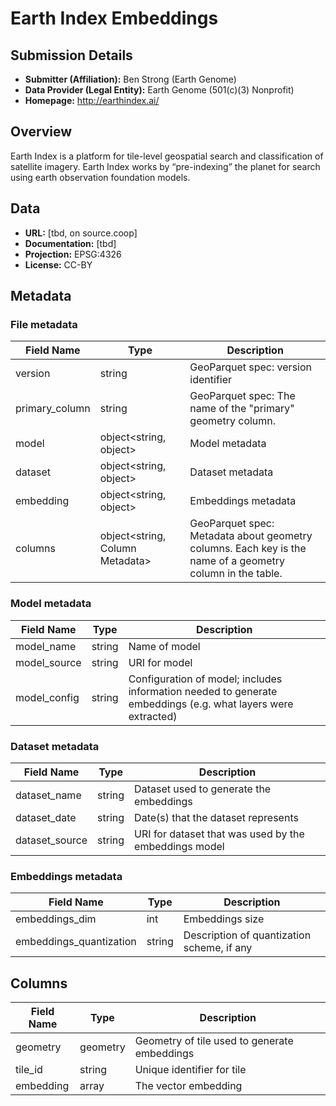 # Earth Index Embeddings

## Submission Details

- **Submitter (Affiliation):** Ben Strong (Earth Genome)
- **Data Provider (Legal Entity):** Earth Genome (501(c)(3) Nonprofit)
- **Homepage:** http://earthindex.ai/

## Overview
Earth Index is a platform for tile-level geospatial search and classification of satellite imagery. Earth Index works by “pre-indexing” the planet for search using earth observation foundation models.

## Data
- **URL:** [tbd, on source.coop]
- **Documentation:** [tbd]
- **Projection:** EPSG:4326
- **License:** CC-BY

## Metadata

### File metadata

| Field Name | Type | Description |
| ---------- | ---- | ----------- |
| version | string | GeoParquet spec: version identifier |
| primary_column | string | GeoParquet spec: The name of the "primary" geometry column. |
| model | object<string, object> |Model metadata |
| dataset | object<string, object> | Dataset metadata |
| embedding | object<string, object> | Embeddings metadata |
| columns | object<string, Column Metadata> | GeoParquet spec: Metadata about geometry columns. Each key is the name of a geometry column in the table. |

### Model metadata
| Field Name | Type | Description |
| ---------- | ---- | ----------- |
| model_name | string | Name of model |
| model_source | string | URI for model |
| model_config | string |Configuration of model; includes information needed to generate embeddings (e.g. what layers were extracted) |

### Dataset metadata
| Field Name | Type | Description |
| ---------- | ---- | ----------- |
| dataset_name | string | Dataset used to generate the embeddings |
| dataset_date | string |  Date(s) that the dataset represents |
| dataset_source | string | URI for dataset that was used by the embeddings model |

### Embeddings metadata
| Field Name | Type | Description |
| ---------- | ---- | ----------- |
| embeddings_dim | int | Embeddings size |
| embeddings_quantization | string | Description of quantization scheme, if any |

## Columns
| Field Name | Type | Description |
| ---------- | ---- | ----------- |
| geometry | geometry |Geometry of tile used to generate embeddings |
| tile_id | string | Unique identifier for tile |
| embedding | array<float> | The vector embedding |












